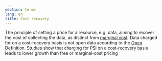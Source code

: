 ```yaml
---
section: terms
lang: en
title: Cost recovery
---
```


The principle of setting a price for a resource, e.g. data, aiming to recover the cost of collecting the data, as distinct from [marginal cost](/glossary/en/terms/marginal-cost/). Data charged for on a cost-recovery basis is not open data according to the [Open Definition](/glossary/en/terms/open-definition/). Studies show that charging for PSI on a cost-recovery basis leads to lower growth than free or marginal-cost pricing

